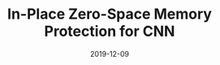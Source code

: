 ---
title: "In-Place Zero-Space Memory Protection for CNN"
collection: publications
permalink: /publication/2019-12-09-nips
date: 2019-12-09
venue: 'Advances in Neural Information Processing Systems (NeurIPS),  2019. (Acceptance rate: 21.2% (1428/6743)) '
paperurl: 'http://guanh01.github.io/files/2019nips.pdf'
authors: 'Hui Guan, Lin Ning, Zhen Lin, Xipeng Shen, Huiyang Zhou, and Seung-Hwan Lim'
---